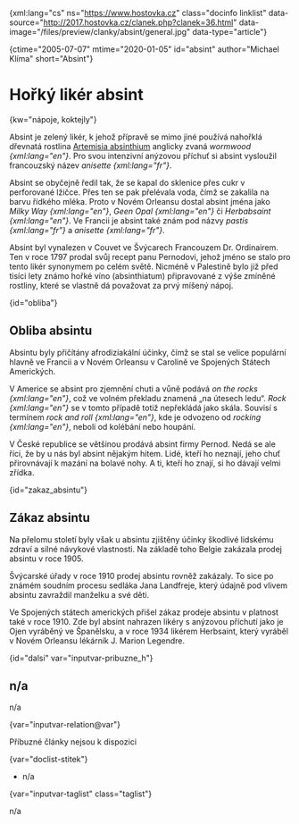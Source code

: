 
{xml:lang="cs" ns="https://www.hostovka.cz" class="docinfo linklist" data-source="http://2017.hostovka.cz/clanek.php?clanek=36.html" data-image="/files/preview/clanky/absint/general.jpg" data-type="article"}

{ctime="2005-07-07" mtime="2020-01-05" id="absint" author="Michael Klíma" short="Absint"}

# Hořký likér absint 

{kw="nápoje, koktejly"}

Absint je zelený likér, k jehož přípravě se mimo jiné používá nahořklá dřevnatá rostlina [Artemisia absinthium][1] anglicky zvaná _wormwood {xml:lang="en"}_. Pro svou intenzivní anýzovou příchuť si absint vysloužil francouzský název _anisette {xml:lang="fr"}_. 

Absint se obyčejně ředil tak, že se kapal do sklenice přes cukr v perforované lžičce. Přes ten se pak přelévala voda, čímž se zakalila na barvu řídkého mléka. Proto v Novém Orleansu dostal absint jména jako _Milky Way {xml:lang="en"}_, _Geen Opal {xml:lang="en"}_ či _Herbabsaint {xml:lang="en"}_. Ve Francii je absint také znám pod názvy _pastis {xml:lang="fr"}_ a _anisette {xml:lang="fr"}_. 

Absint byl vynalezen v Couvet ve Švýcarech Francouzem Dr. Ordinairem. Ten v roce 1797 prodal svůj recept panu Pernodovi, jehož jméno se stalo pro tento likér synonymem po celém světě. Nicméně v Palestině bylo již před tisíci lety známo hořké víno (absinthiatum) připravované z výše zmíněné rostliny, které se vlastně dá považovat za prvý míšený nápoj. 

{id="obliba"}

## Obliba absintu 

Absintu byly přičítány afrodiziakální účinky, čímž se stal se velice populární hlavně ve Francii a v Novém Orleansu v Carolině ve Spojených Státech Amerických. 

V Americe se absint pro zjemnění chuti a vůně podává _on the rocks {xml:lang="en"}_, což ve volném překladu znamená „na útesech ledu“. _Rock {xml:lang="en"}_ se v tomto případě totiž nepřekládá jako skála. Souvisí s termínem _rock and roll {xml:lang="en"}_, kde je odvozeno od _rocking {xml:lang="en"}_, neboli od kolébání nebo houpání. 

V České republice se většinou prodává absint firmy Pernod. Nedá se ale říci, že by u nás byl absint nějakým hitem. Lidé, kteří ho neznají, jeho chuť přirovnávají k mazání na bolavé nohy. A ti, kteří ho znají, si ho dávají velmi zřídka. 

{id="zakaz_absintu"}

## Zákaz absintu 

Na přelomu století byly však u absintu zjištěny účinky škodlivé lidskému zdraví a silné návykové vlastnosti. Na základě toho Belgie zakázala prodej absintu v roce 1905. 

Švýcarské úřady v roce 1910 prodej absintu rovněž zakázaly. To sice po známém soudním procesu sedláka Jana Landfreje, který údajně pod vlivem absintu zavraždil manželku a své děti. 

Ve Spojených státech amerických přišel zákaz prodeje absintu v platnost také v roce 1910. Zde byl absint nahrazen likéry s anýzovou příchutí jako je Ojen vyráběný ve Španělsku, a v roce 1934 likérem Herbsaint, který vyráběl v Novém Orleansu lékárník J. Marion Legendre. 

{id="dalsi" var="inputvar-pribuzne_h"}

## n/a 

n/a 

{var="inputvar-relation@var"}

Příbuzné články nejsou k dispozici 

{var="doclist-stitek"}

  * n/a 

{var="inputvar-taglist" class="taglist"}

n/a

 [1]: https://en.wikipedia.org/wiki/Artemisia_absinthium

